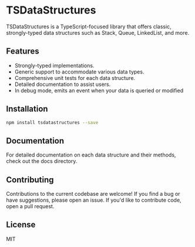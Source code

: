 # TSDataStructures

TSDataStructures is a TypeScript-focused library that offers classic, strongly-typed data structures such as Stack, Queue, LinkedList, and more.

## Features

- Strongly-typed implementations.
- Generic support to accommodate various data types.
- Comprehensive unit tests for each data structure.
- Detailed documentation to assist users.
- In debug mode, emits an event when your data is queried or modified

## Installation

```bash
npm install tsdatastructures --save
```

## Documentation

For detailed documentation on each data structure and their methods, check out the docs directory.

## Contributing

Contributions to the current codebase are welcome! If you find a bug or have suggestions, please open an issue. If you'd like to contribute code, open a pull request.

## License

MIT
